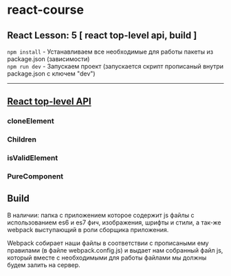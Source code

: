 # react-course
## React Lesson: 5 [ react top-level api, build ]

`npm install` - Устанавливаем все необходимые для работы пакеты из package.json (зависимости) <br/>
`npm run dev` - Запускаем проект (запускается скрипт прописаный внутри package.json с ключем "dev")
<br/>

---
<!-- ## HOC - High-ordered component -->

## [React top-level API](https://reactjs.org/docs/react-api.html)
### cloneElement
### Children
### isValidElement
### PureComponent

## Build
В наличии: папка с приложением которое содержит js файлы с использованием es6 и es7 фич, изображения, шрифты и стили, а так-же webpack выступающий в роли сборщика приложения.

Webpack собирает наши файлы в соответствии с прописаными ему правилами (в файле webpack.config.js) и выдает нам собранный файл js, который вместе с необходимыми для работы файлами мы должны будем залить на сервер.

<!-- #### TODO: 
>
  Top-level API's
    - cloneElement
    - Children
    - isValidElement
    - PureComponent

  How build react app.
    - webpack config (short)
    - seo, server-side rendering (short)
    - ReactCasts [ https://www.youtube.com/channel/UCZkjWyyLvzWeoVWEpRemrDQ/playlists ]
-->